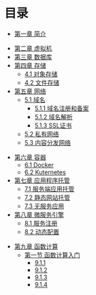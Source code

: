 # 目录

<!-- 第一部分：绪论 -->

- [第一章 简介](01_intro/README.md)

<!-- 第二部分：基础 -->

- [第二章 虚拟机](02_virtual_machine/README.md)
- [第三章 数据库](03_database/README.md)
- [第四章 存储](04_storage/README.md)
  - [4.1 对象存储](04_storage/1_object_storage/README.md) 
  - [4.2 文件存储](04_storage/2_file_storage/README.md)
- [第五章 网络](05_network/README.md)
  - [5.1 域名](05_network/1_domain_name/README.md)
    - [5.1.1 域名注册和备案](05_network/1_domain_name/1_domain_name_registry_and_recording.md)
    - [5.1.2 域名解析](05_network/1_domain_name/2_domain_name_resolution.md)
    - [5.1.3 SSL证书](05_network/1_domain_name/3_ssl_certificate.md)
  - [5.2 私有网络](05_network/2_vpc/README.md)
  - [5.3 内容分发网络](05_network/3_cdn/README.md)

<!-- 第三部分：云原生 -->

- [第六章 容器](06_container/2_kuternetes/README.md)
  - [6.1 Docker](06_container/1_docker/README.md)
  - [6.2 Kuternetes](06_container/2_kuternetes/README.md])
- [第七章 应用程序托管](08_application_hosting/README.md)
  - [7.1 服务端应用托管](08_application_hosting/1_app_engine/README.md)
  - [7.2 静态网站托管](08_application_hosting/2_website_hosting/README.md)
  - [7.3 无服务应用](08_application_hosting/3_serverless_application/README.md)
- [第八章 微服务引擎](09_microservices_engine/README.md)
  - [8.1 服务注册](09_microservices_engine/1_registry/README.md)
  - [8.2 动态配置](09_microservices_engine/2_configuration/README.md)

<!-- 第四部分：Serverless -->

- [第九章 函数计算](09_function_computing/README.md)
  - [第一节 函数计算入门](09_function_computing/1_intro_to_function_computing/README.md)
    - [9.1.1](09_function_computing/1_intro_to_function_computing/1_migrate_to_function_computing.md)
    - [9.1.2](09_function_computing/1_intro_to_function_computing/2_components_of_function_computing.md)
    - [9.1.3](09_function_computing/1_intro_to_function_computing/3_requriements_for_function_computing_programs.md)
    - [9.1.4](09_function_computing/1_intro_to_function_computing/4_using_other_cloud_computing_services.md)
